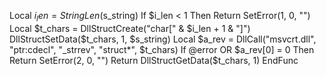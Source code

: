 Local $i_len = StringLen($s_string)
	If $i_len < 1 Then Return SetError(1, 0, "")
	Local $t_chars = DllStructCreate("char[" & $i_len + 1 & "]")
	DllStructSetData($t_chars, 1, $s_string)
	Local $a_rev = DllCall("msvcrt.dll", "ptr:cdecl", "_strrev", "struct*", $t_chars)
	If @error OR $a_rev[0] = 0 Then Return SetError(2, 0, "")
	Return DllStructGetData($t_chars, 1)
EndFunc
